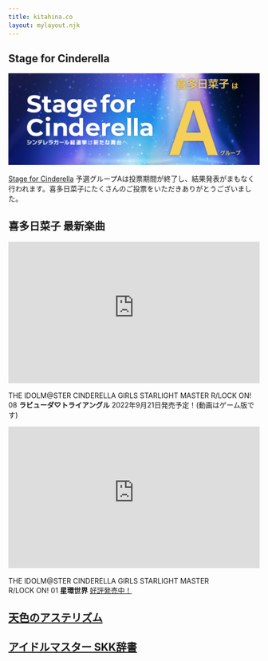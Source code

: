 ```yaml
---
title: kitahina.co
layout: mylayout.njk
---
```


## Stage for Cinderella

![Stage for Cinderella 喜多日菜子はグループAへ！](/img/s4c.webp)

[Stage for Cinderella](https://sfcinderella2022.idolmaster-official.jp/) 予選グループAは投票期間が終了し、結果発表がまもなく行われます。喜多日菜子にたくさんのご投票をいただきありがとうございました。

## 喜多日菜子 最新楽曲

<div style="width: 100%; aspect-ratio: 16/9;">
    <!-- YouTube iframeのwidthとheightを100%に -->
    <iframe width="100%" height="100%" src="https://www.youtube-nocookie.com/embed/PtFQE0vlYFQ" title="YouTube video player" frameborder="0" allow="accelerometer; autoplay; clipboard-write; encrypted-media; gyroscope; picture-in-picture" allowfullscreen></iframe>
</div>

THE IDOLM@STER CINDERELLA GIRLS STARLIGHT MASTER
R/LOCK ON! 08 **ラビューダ♡トライアングル** 2022年9月21日発売予定！(動画はゲーム版です)

<div style="width: 100%; aspect-ratio: 16/9;">
    <!-- YouTube iframeのwidthとheightを100%に -->
    <iframe width="100%" height="100%" src="https://www.youtube-nocookie.com/embed/sF2-s658jik" title="YouTube video player" frameborder="0" allow="accelerometer; autoplay; clipboard-write; encrypted-media; gyroscope; picture-in-picture" allowfullscreen></iframe>
</div>

THE IDOLM@STER CINDERELLA GIRLS STARLIGHT MASTER  
R/LOCK ON! 01 **星環世界** [好評発売中！](https://lnk.to/RLOCKON-01-CD)

## [天色のアステリズム](/aasterism)

## [アイドルマスター SKK辞書](/dict)
